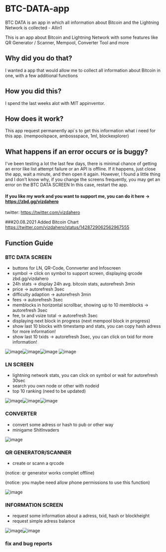 # BTC-DATA-app
BTC DATA is an app in which all information about Bitcoin and the Lightning Network is collected - Allin1


This is an app about Bitcoin and Lightning Network with some features like QR Generator / Scanner, Mempool, Converter Tool and more




## Why did you do that?

I wanted a app that would allow me to collect all information about Bitcoin in one, with a few additional functions





## How you did this?

I spend the last weeks alot with MIT appinventor.





## How does it work?

This app request permanently api´s to get this information what i need for this app.
(mempoolspace, ambossspace, 1ml, blockexplorer)





## What happens if an error occurs or is buggy?

I've been testing a lot the last few days, there is minimal chance of getting an error like list attempt failure or an API is offline.
If it happens, just close the app, wait a minute, and then open it again.
However, I found a little thing and I don't know why, if you change the screens frequently, you may get an error on the BTC DATA SCREEN
In this case, restart the app.


#### If you like my work and you want to support me, you can do it here -> https://zbd.gg/vizdahero
twitter: https://twitter.com/vizdahero 

###20.08.2021 Added Bitcoin Chart https://twitter.com/vizdahero/status/1428729062562967555

## Function Guide

### BTC DATA SCREEN
- buttons for LN, QR-Code, Connverter and Infoscreen
- symbol -> click on symbol to support screen, displaying qrcode zbd.gg/vizdahero
- 24h stats -> display 24h avg. bitcoin stats, autorefresh 3min
- price -> autorefresh 3sec
- difficulty adaption -> autorefresh 3min
- fees -> autorefresh 3sec
- memblocks in horizontal scrollbar, showing up to 10 memblocks -> autorefresh 3sec
- fee, tx and vsize total -> autorefresh 3sec
- displaying next block in progress (next mempool block in progress)
- show last 10 blocks with timestamp and stats, you can copy hash adress for more information!
- show last 10 txids -> autorefresh 3sec, you can click on txid for more information!

![image](https://user-images.githubusercontent.com/88902789/129729077-9ad0622e-0abd-46c7-be81-b35fbe95d896.png)![image](https://user-images.githubusercontent.com/88902789/129729382-ed16ca1f-9de5-47ed-ba1f-d9647c48f04f.png)![image](https://user-images.githubusercontent.com/88902789/129729529-847b0c8f-7150-4454-8858-a39ff46186c8.png)
![image](https://user-images.githubusercontent.com/88902789/129730847-2ced5760-af8e-406a-a430-138ed4239834.png)




### LN SCREEN
- lightning network stats, you can click on symbol or wait for autorefresh 30sec
- search you own node or other with nodeid
- top 10 ranking (need to be updated)

![image](https://user-images.githubusercontent.com/88902789/129729893-2bcc5da5-26df-4597-b6a2-2e0db1261c39.png)![image](https://user-images.githubusercontent.com/88902789/129729654-78cbc13e-d6bb-45cd-b384-0fe09377686b.png)![image](https://user-images.githubusercontent.com/88902789/129730791-4cd64268-a9b2-4fa9-b65d-279d80932289.png)




### CONVERTER
- convert some adress or hash to pub or other way
- minigame ShitInvaders

![image](https://user-images.githubusercontent.com/88902789/129730041-f5768ffd-628e-4c3c-96bc-12fc9a6426d7.png)


### QR GENERATOR/SCANNER
- create or scann a qrcode

(notice: qr generator works complet offline)

(notice: you maybe need allow phone permissions to use this function)

![image](https://user-images.githubusercontent.com/88902789/129729771-388e7816-7d4d-461f-a656-f4cf588bd8fd.png)


### INFORMATION SCREEN
- request some information about a adress, txid, hash or blockheight
- request simple adress balance 

![image](https://user-images.githubusercontent.com/88902789/129729835-c3e102d0-f729-4a17-8153-f2f462a1122f.png)![image](https://user-images.githubusercontent.com/88902789/129729992-b9306ca1-ede8-4890-b3f4-45e483f6a641.png)


### fix and bug reports
